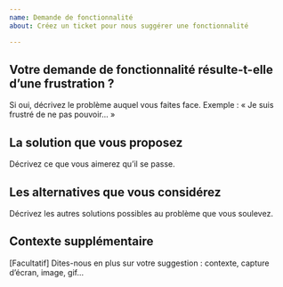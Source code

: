 ```yaml
---
name: Demande de fonctionnalité
about: Créez un ticket pour nous suggérer une fonctionnalité

---
```


## Votre demande de fonctionnalité résulte-t-elle d’une frustration ?
Si oui, décrivez le problème auquel vous faites face. Exemple : « Je suis frustré de ne pas pouvoir… »

## La solution que vous proposez
Décrivez ce que vous aimerez qu’il se passe.

## Les alternatives que vous considérez
Décrivez les autres solutions possibles au problème que vous soulevez.

## Contexte supplémentaire
[Facultatif] Dites-nous en plus sur votre suggestion : contexte, capture d’écran, image, gif…
